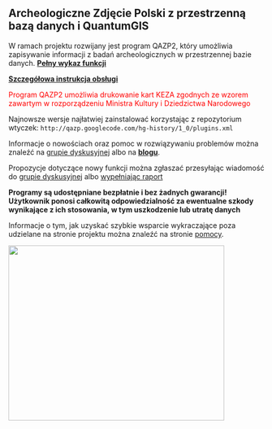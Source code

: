 ## Archeologiczne Zdjęcie Polski z przestrzenną bazą danych i QuantumGIS ##

W ramach projektu rozwijany jest program QAZP2, który umożliwia zapisywanie informacji z badań archeologicznych w przestrzennej bazie danych.  **[Pełny wykaz funkcji](QAZP2ListaFunkcji.md)**

**[Szczegółowa instrukcja obsługi](QAZP2Instrukcja.md)**


<font color='red'>Program QAZP2 umożliwia drukowanie kart KEZA zgodnych ze wzorem zawartym w rozporządzeniu Ministra Kultury i Dziedzictwa Narodowego</font>


Najnowsze wersje najłatwiej zainstalować korzystając z repozytorium wtyczek:
` http://qazp.googlecode.com/hg-history/1_0/plugins.xml `

Informacje o nowościach oraz pomoc w rozwiązywaniu problemów można znaleźć na [grupie dyskusyjnej](http://groups.google.com/group/qazp) albo na **[blogu](http://qazp2.blogspot.com)**.

Propozycje dotyczące nowy funkcji można zgłaszać przesyłając wiadomość do [grupie dyskusyjnej](http://groups.google.com/group/qazp) albo [wypełniając raport](http://code.google.com/p/qazp/issues/list)

**Programy są udostępniane bezpłatnie i bez żadnych gwarancji! Użytkownik ponosi całkowitą odpowiedzialność za ewentualne szkody wynikające z ich stosowania, w tym uszkodzenie lub utratę danych**

Informacje o tym, jak uzyskać szybkie wsparcie wykraczające poza udzielane na stronie projektu można znaleźć na stronie [pomocy](Pomoc.md).

<a href='http://www.youtube.com/watch?feature=player_embedded&v=A6pVzYrZdm0' target='_blank'><img src='http://img.youtube.com/vi/A6pVzYrZdm0/0.jpg' width='425' height=344 /></a>